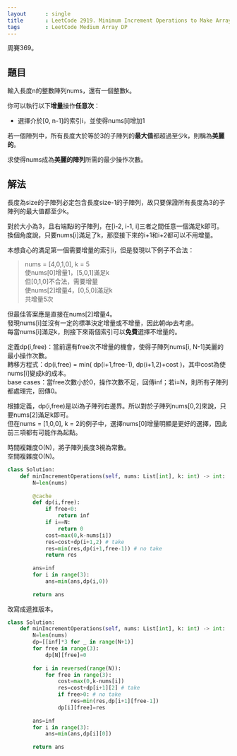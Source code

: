 ```yaml
---
layout      : single
title       : LeetCode 2919. Minimum Increment Operations to Make Array Beautiful
tags        : LeetCode Medium Array DP
---
```

周賽369。

## 題目

輸入長度n的整數陣列nums，還有一個整數k。  

你可以執行以下**增量**操作**任意次**：  

- 選擇介於[0, n-1]的索引i，並使得nums[i]增加1  

若一個陣列中，所有長度大於等於3的子陣列的**最大值**都超過至少k，則稱為**美麗的**。  

求使得nums成為**美麗的陣列**所需的最少操作次數。  

## 解法

長度為size的子陣列必定包含長度size-1的子陣列，故只要保證所有長度為3的子陣列的最大值都至少k。  

對於大小為3，且右端點i的子陣列，在[i-2, i-1, i]三者之間任意一個滿足k即可。  
換個角度說，只要nums[i]滿足了k，那麼接下來的i+1和i+2都可以不用增量。  

本想貪心的滿足第一個需要增量的索引i，但是發現以下例子不合法：  
> nums = [4,0,1,0], k = 5  
> 使nums[0]增量1，[5,0,1]滿足k  
> 但[0,1,0]不合法，需要增量  
> 使nums[2]增量4，[0,5,0]滿足k  
> 共增量5次  

但最佳答案應是直接在nums[2]增量4。  
發現nums[i]並沒有一定的標準決定增量或不增量，因此朝dp去考慮。  
每當nums[i]滿足k，則接下來兩個索引可以**免費**選擇不增量的。  

定義dp(i,free)：當前還有free次不增量的機會，使得子陣列nums[i, N-1]美麗的最小操作次數。  
轉移方程式：dp(i,free) = min( dp(i+1,free-1), dp(i+1,2)+cost )，其中cost為使nums[i]變成k的成本。  
base cases：當free次數小於0，操作次數不足，回傳inf；若i=N，則所有子陣列都處理完，回傳0。  

根據定義，dp(i,free)是以i為子陣列右邊界。所以對於子陣列nums[0,2]來說，只要nums[2]滿足k即可。  
但在nums = [1,0,0], k = 2的例子中，選擇nums[0]增量明顯是更好的選擇，因此前三項都有可能作為起點。  

時間複雜度O(N)，將子陣列長度3視為常數。  
空間複雜度O(N)。  

```python
class Solution:
    def minIncrementOperations(self, nums: List[int], k: int) -> int:
        N=len(nums)
        
        @cache
        def dp(i,free):
            if free<0:
                return inf
            if i==N:
                return 0
            cost=max(0,k-nums[i])
            res=cost+dp(i+1,2) # take
            res=min(res,dp(i+1,free-1)) # no take
            return res
        
        ans=inf
        for i in range(3):
            ans=min(ans,dp(i,0))
            
        return ans
```

改寫成遞推版本。  

```python
class Solution:
    def minIncrementOperations(self, nums: List[int], k: int) -> int:
        N=len(nums)
        dp=[[inf]*3 for _ in range(N+1)]
        for free in range(3):
            dp[N][free]=0
        
        for i in reversed(range(N)):
            for free in range(3):
                cost=max(0,k-nums[i])
                res=cost+dp[i+1][2] # take
                if free>0: # no take
                    res=min(res,dp[i+1][free-1])
                dp[i][free]=res
                
        ans=inf
        for i in range(3):
            ans=min(ans,dp[i][0])
            
        return ans
```
